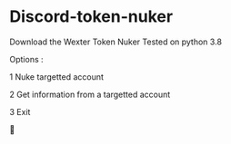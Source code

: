 # Discord-token-nuker
Download the Wexter Token Nuker 
Tested on python 3.8

Options : 

1 Nuke targetted account

2 Get information from a targetted account

3 Exit

🚀
